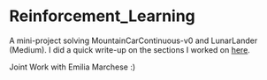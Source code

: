 # Reinforcement_Learning


A mini-project solving MountainCarContinuous-v0 and LunarLander (Medium). I did a quick write-up on the sections I worked on [here](https://pixieprix-rl-final-projectstreamlit-projectstreamlit-app-eekbxl.streamlit.app/).


Joint Work with Emilia Marchese :)
